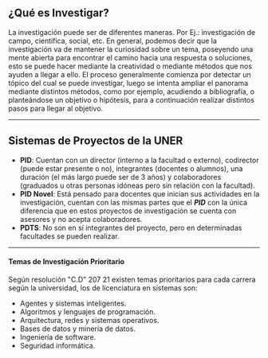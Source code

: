 ## ¿Qué es Investigar?

La investigación puede ser de diferentes maneras. Por Ej.: investigación de campo, científica, social, etc. En general, podemos decir que la investigación va de mantener la curiosidad sobre un tema, poseyendo una mente abierta para encontrar el camino hacia una respuesta o soluciones, esto se puede hacer mediante la creatividad o mediante métodos que nos ayuden a llegar a ello.
El proceso generalmente comienza por detectar un tópico del cual se puede investigar, luego se intenta ampliar el panorama mediante distintos métodos, como por ejemplo, acudiendo a bibliografía, o planteándose un objetivo o hipótesis, para a continuación realizar distintos pasos para llegar al objetivo.

---

## Sistemas de Proyectos de la UNER

- **PID**: Cuentan con un director (interno a la facultad o externo), codirector (puede estar presente o no), integrantes (docentes o alumnos), una duración (el más largo puede ser de 3 años) y colaboradores (graduados u otras personas idóneas pero sin relación con la facultad).
- **PID Novel**: Está pensado para docentes que inician sus actividades en la investigación, cuentan con las mismas partes que el ***PID*** con la única diferencia que en estos proyectos de investigación se cuenta con asesores y no acepta colaboradores.
- **PDTS**: No son en sí integrantes del proyecto, pero en determinadas facultades se pueden realizar.

---

#### Temas de Investigación Prioritario

Según resolución "C.D" 207 21 existen temas prioritarios para cada carrera según la universidad, los de licenciatura en sistemas son:

- Agentes y sistemas inteligentes.
- Algoritmos y lenguajes de programación. 
- Arquitectura, redes y sistemas operativos.
- Bases de datos y minería de datos.
- Ingeniería de software.
- Seguridad informática.

